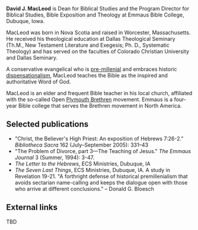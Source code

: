 **David J. MacLeod** is Dean for Biblical Studies and the Program
Director for Biblical Studies, Bible Exposition and Theology at
Emmaus Bible College, Dubuque, Iowa.

MacLeod was born in Nova Scotia and raised in Worcester,
Massachusetts. He received his theological education at Dallas
Theological Seminary (Th.M., New Testament Literature and Exegesis;
Ph. D., Systematic Theology) and has served on the faculties of
Colorado Christian University and Dallas Seminary.

A conservative evangelical who is
[pre-millenial](Premillennialism "Premillennialism") and embraces
historic
[dispensationalism](Dispensationalism "Dispensationalism"), MacLeod
teaches the Bible as the inspired and authoritative Word of God.

MacLeod is an elder and frequent Bible teacher in his local church,
affiliated with the so-called Open
[Plymouth Brethren](Plymouth_Brethren "Plymouth Brethren")
movement. Emmaus is a four-year Bible college that serves the
Brethren movement in North America.

## Selected publications

-   "Christ, the Believer's High Priest: An exposition of Hebrews
    7:26-2." *Bibliotheca Sacra* 162 (July–September 2005): 331–43
-   "The Problem of Divorce, part 3—The Teaching of Jesus."
    *The Emmaus Journal* 3 (Summer, 1994): 3-47.
-   *The Letter to the Hebrews*, ECS Ministries, Dubuque, IA
-   *The Seven Last Things*, ECS Ministries, Dubuque, IA. A study
    in Revelation 19-21. "A forthright defense of historical
    premillenialism that avoids sectarian name-calling and keeps the
    dialogue open with those who arrive at different conclusions." –
    Donald G. Bloesch

## External links

TBD



